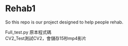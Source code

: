 # Rehab1
So this repo is our project designed to help people rehab.  

Full_test.py 原本程式碼  
CV2_Test測試CV2，會儲存15秒mp4影片

